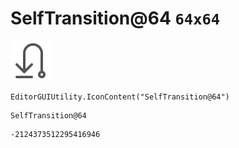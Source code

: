 # SelfTransition@64 `64x64`
<img src="/img/SelfTransition@64.png" width=64 height=64>

``` CSharp
EditorGUIUtility.IconContent("SelfTransition@64")
```
```
SelfTransition@64
```
```
-2124373512295416946
```

